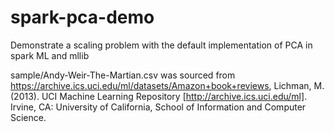 # spark-pca-demo
Demonstrate a scaling problem with the default implementation of PCA in spark ML and mllib

sample/Andy-Weir-The-Martian.csv was sourced from https://archive.ics.uci.edu/ml/datasets/Amazon+book+reviews, Lichman, M. (2013). UCI Machine Learning Repository [http://archive.ics.uci.edu/ml]. Irvine, CA: University of California, School of Information and Computer Science.
